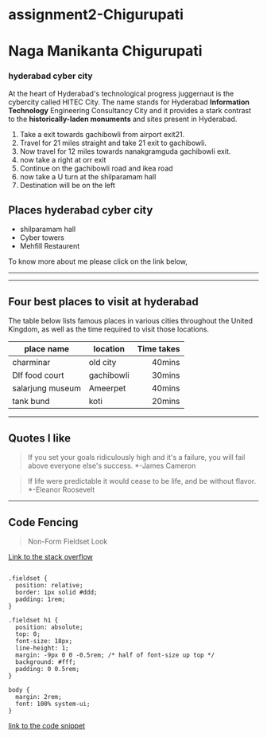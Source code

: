 # assignment2-Chigurupati
# Naga Manikanta Chigurupati
### hyderabad cyber city ###
At the heart of Hyderabad's technological progress juggernaut is the cybercity called HITEC City. The name stands for Hyderabad **Information Technology** Engineering Consultancy City and it provides a stark contrast to the **historically-laden monuments** and sites present in Hyderabad.
1. Take a exit towards gachibowli from airport exit21.
2. Travel for 21 miles straight and take 21 exit to gachibowli.
3. Now travel for 12 miles towards nanakgramguda gachibowli exit.
4. now take a right at orr exit 
5. Continue on the gachibowli road and ikea road 
6. now take a U turn at the shilparamam hall
11. Destination will be on the left


## Places hyderabad cyber city ###

* shilparamam hall
* Cyber towers
* Mehfill Restaurent

To know more about me please click on the link below,
* ****

---

## Four best places to visit at hyderabad

The table below lists famous places in various cities throughout the United Kingdom, as well as the time required to visit those locations.

| place name | location | Time takes |
| --- | --- | ---: |
| charminar | old city | 40mins |
| Dlf food court | gachibowli | 30mins |
| salarjung museum | Ameerpet | 40mins |
| tank bund | koti | 20mins |

---

## Quotes I like

> If you set your goals ridiculously high and it's a failure, you will fail above everyone else's success. 
> *-James Cameron


> If life were predictable it would cease to be life, and be without flavor. 
> *-Eleanor Roosevelt
 
---
## Code Fencing

> Non-Form Fieldset Look

[Link to the stack overflow](https://stackoverflow.com/questions/2213881/is-it-possible-to-achieve-a-fieldset-like-effect-without-using-the-fieldset/2214358)

```

.fieldset {
  position: relative;
  border: 1px solid #ddd;
  padding: 1rem;
}

.fieldset h1 {
  position: absolute;
  top: 0;
  font-size: 18px;
  line-height: 1;
  margin: -9px 0 0 -0.5rem; /* half of font-size up top */
  background: #fff;
  padding: 0 0.5rem;
}

body {
  margin: 2rem;
  font: 100% system-ui;
}
```
[ link to the code snippet ](https://css-tricks.com/snippets/css/non-form-fieldset-look/)
